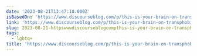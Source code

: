 ```yaml
---
date: '2023-08-21T13:47:18.000Z'
isBasedOn: 'https://www.discourseblog.com/p/this-is-your-brain-on-transphobia'
link: 'https://www.discourseblog.com/p/this-is-your-brain-on-transphobia'
slug: 2023-08-21-httpswwwdiscourseblogcompthis-is-your-brain-on-transphobia
tags:
  - lgbtq+
title: 'https://www.discourseblog.com/p/this-is-your-brain-on-transphobia'
---
```


